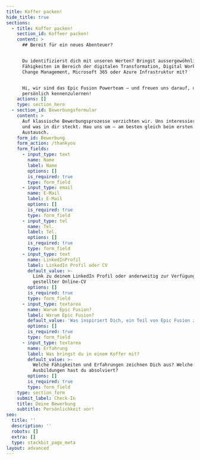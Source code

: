 ```yaml
---
title: Koffer packen!
hide_title: true
sections:
  - title: Koffer packen!
    section_id: Koffeer packen!
    content: >
      ## Bereit für ein neues Abenteuer?


      Du identifizierst dich mit unseren Werten? Bringst aussergewöhnliche
      Fähigkeiten im Bereich der digitalen Transformation, Digital Workplace,
      Change Management, Microsoft 365 oder Azure Infrastruktur mit?


      Hi, wir sind das Epic Fusion Powerteam – und freuen uns darauf, dich
      persönlich kennenzulernen!
    actions: []
    type: section_hero
  - section_id: Bewerbungsformular
    content: >
      Auf klassische Bewerbungsprozesse verzichten wir. Uns interessiert, wer
      und was in dir steckt. Hau uns um – am besten gleich beim ersten
      Austausch.
    form_id: Bewerbung
    form_action: /thankyou
    form_fields:
      - input_type: text
        name: Name
        label: Name
        options: []
        is_required: true
        type: form_field
      - input_type: email
        name: E-Mail
        label: E-Mail
        options: []
        is_required: true
        type: form_field
      - input_type: tel
        name: Tel.
        label: Tel.
        options: []
        is_required: true
        type: form_field
      - input_type: text
        name: LinkedInProfil
        label: LinkedIn Profil oder CV
        default_value: >-
          Link zu deinem LinkedIn Profil oder anderweitig zur Verfügung
          gestellter Online-CV
        options: []
        is_required: true
        type: form_field
      - input_type: textarea
        name: Warum Epic Fusion?
        label: Warum Epic Fusion?
        default_value: 'Was inspiriert Dich, ein Teil von Epic Fusion zu werden?'
        options: []
        is_required: true
        type: form_field
      - input_type: textarea
        name: Erfahrung
        label: Was bringst du in einem Koffer mit?
        default_value: >-
          Welche Fähigkeiten und Erfahrungen zeichnen Dich aus? Welche
          Ausbildungen hast du absolviert?
        options: []
        is_required: true
        type: form_field
    type: section_form
    submit_label: Check-In
    title: Deine Bewerbung
    subtitle: Persönlichkeit vor!
seo:
  title: ''
  description: ''
  robots: []
  extra: []
  type: stackbit_page_meta
layout: advanced
---
```

